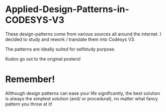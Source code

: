 # Applied-Design-Patterns-in-CODESYS-V3

These design-patterns come from various sources all around the internet.
I decided to study and rework / translate them into Codesys V3. 

The patterns are ideally suited for selfstudy purpose. 

Kudos go out to the original posters!


# Remember!
Allthough design patterns can ease your life significantly, the best solution is always the simplest solution (and/ or procedural), no matter what fancy pattern you throw at it!
